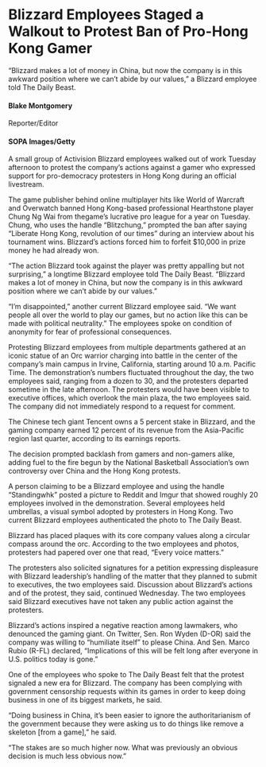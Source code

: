 Blizzard Employees Staged a Walkout to Protest Ban of Pro-Hong Kong Gamer
=========================================================================

“Blizzard makes a lot of money in China, but now the company is in this awkward position where we can’t abide by our values,” a Blizzard employee told The Daily Beast.

#### Blake Montgomery

Reporter/Editor

#### SOPA Images/Getty

A small group of Activision Blizzard employees walked out of work Tuesday afternoon to protest the company’s actions against a gamer who expressed support for pro-democracy protesters in Hong Kong during an official livestream.

The game publisher behind online multiplayer hits like World of Warcraft and Overwatch banned Hong Kong-based professional Hearthstone player Chung Ng Wai from thegame’s lucrative pro league for a year on Tuesday. Chung, who uses the handle “Blitzchung,” prompted the ban after saying “Liberate Hong Kong, revolution of our times” during an interview about his tournament wins. Blizzard’s actions forced him to forfeit $10,000 in prize money he had already won.

“The action Blizzard took against the player was pretty appalling but not surprising,” a longtime Blizzard employee told The Daily Beast. “Blizzard makes a lot of money in China, but now the company is in this awkward position where we can’t abide by our values.”

“I’m disappointed,” another current Blizzard employee said. “We want people all over the world to play our games, but no action like this can be made with political neutrality.” The employees spoke on condition of anonymity for fear of professional consequences.

Protesting Blizzard employees from multiple departments gathered at an iconic statue of an Orc warrior charging into battle in the center of the company’s main campus in Irvine, California, starting around 10 a.m. Pacific Time. The demonstration’s numbers fluctuated throughout the day, the two employees said, ranging from a dozen to 30, and the protesters departed sometime in the late afternoon. The protesters would have been visible to executive offices, which overlook the main plaza, the two employees said. The company did not immediately respond to a request for comment.

The Chinese tech giant Tencent owns a 5 percent stake in Blizzard, and the gaming company earned 12 percent of its revenue from the Asia-Pacific region last quarter, according to its earnings reports.

The decision prompted backlash from gamers and non-gamers alike, adding fuel to the fire begun by the National Basketball Association’s own controversy over China and the Hong Kong protests.

A person claiming to be a Blizzard employee and using the handle “Standingwhk” posted a picture to Reddit and Imgur that showed roughly 20 employees involved in the demonstration. Several employees held umbrellas, a visual symbol adopted by protesters in Hong Kong. Two current Blizzard employees authenticated the photo to The Daily Beast. 

Blizzard has placed plaques with its core company values along a circular compass around the orc. According to the two employees and photos, protesters had papered over one that read, “Every voice matters.”

The protesters also solicited signatures for a petition expressing displeasure with Blizzard leadership’s handling of the matter that they planned to submit to executives, the two employees said. Discussion about Blizzard’s actions and of the protest, they said, continued Wednesday. The two employees said Blizzard executives have not taken any public action against the protesters. 

Blizzard’s actions inspired a negative reaction among lawmakers, who denounced the gaming giant. On Twitter, Sen. Ron Wyden (D-OR) said the company was willing to “humiliate itself” to please China. And Sen. Marco Rubio (R-FL) declared, “Implications of this will be felt long after everyone in U.S. politics today is gone.”

One of the employees who spoke to The Daily Beast felt that the protest signaled a new era for Blizzard. The company has been complying with government censorship requests within its games in order to keep doing business in one of its biggest markets, he said.

“Doing business in China, it’s been easier to ignore the authoritarianism of the government because they were asking us to do things like remove a skeleton [from a game],” he said. 

“The stakes are so much higher now. What was previously an obvious decision is much less obvious now.” 